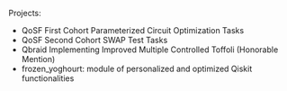 Projects:

- QoSF First Cohort Parameterized Circuit Optimization Tasks
- QoSF Second Cohort SWAP Test Tasks
- Qbraid Implementing Improved Multiple Controlled Toffoli (Honorable Mention)
- frozen_yoghourt: module of personalized and optimized Qiskit functionalities
